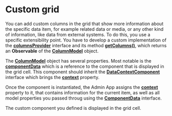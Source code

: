 # Custom grid

You can add custom columns in the grid that show more information about the specific data item, for example related data or media, or any other kind of information, like data from external systems. To do this, you use a specific extensibility point. You have to develop a custom implementation of the [**columnsProvider**](http://admin-app-extensions-docs.sitefinity.site/interfaces/columnsprovider.html) interface and its method [**getColumns()**](http://admin-app-extensions-docs.sitefinity.site/interfaces/columnsprovider.html#getcolumns), which returns an **Observable** of the [**ColumnModel**](http://admin-app-extensions-docs.sitefinity.site/interfaces/columnmodel.html) object.

The [**ColumnModel**](http://admin-app-extensions-docs.sitefinity.site/interfaces/columnmodel.html) object has several properties. Most notable is the [**componentData**](http://admin-app-extensions-docs.sitefinity.site/interfaces/columnmodel.html#componentdata) which is a reference to the component that is displayed in the grid cell. This component should inherit the [**DataContextComponent**](http://admin-app-extensions-docs.sitefinity.site/interfaces/datacontextcomponent.html) interface which brings the [**context**](http://admin-app-extensions-docs.sitefinity.site/interfaces/datacontextcomponent.html#context) property.

Once the component is instantiated, the Admin App assigns the [**context**](http://admin-app-extensions-docs.sitefinity.site/interfaces/datacontextcomponent.html#context) property to it, that contains information for the current item, as well as all model properties you passed throug using the [**ComponentData**](http://admin-app-extensions-docs.sitefinity.site/interfaces/componentdata.html#properties) interface. 

The custom component you defined is displayed in the grid cell.
